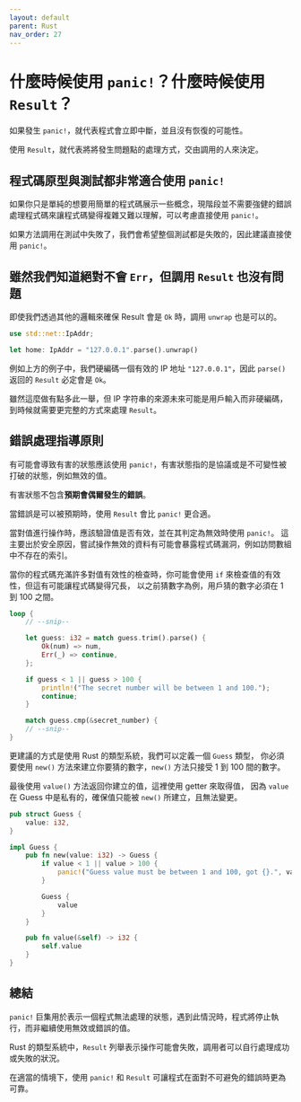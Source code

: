 ```yaml
---
layout: default
parent: Rust
nav_order: 27
---
```


# 什麼時候使用 `panic!`？什麼時候使用 `Result`？

如果發生 `panic!`，就代表程式會立即中斷，並且沒有恢復的可能性。

使用 `Result`，就代表將將發生問題點的處理方式，交由調用的人來決定。

## 程式碼原型與測試都非常適合使用 `panic!`

如果你只是單純的想要用簡單的程式碼展示一些概念，現階段並不需要強健的錯誤處理程式碼來讓程式碼變得複雜又難以理解，可以考慮直接使用 `panic!`。

如果方法調用在測試中失敗了，我們會希望整個測試都是失敗的，因此建議直接使用 `panic!`。

## 雖然我們知道絕對不會 `Err`，但調用 `Result` 也沒有問題

即使我們透過其他的邏輯來確保 Result 會是 `Ok` 時，調用 `unwrap` 也是可以的。

```rust
use std::net::IpAddr;

let home: IpAddr = "127.0.0.1".parse().unwrap()
```

例如上方的例子中，我們硬編碼一個有效的 IP 地址 `"127.0.0.1"`，因此 `parse()` 返回的 `Result` 必定會是 `Ok`。

雖然這麼做有點多此一舉，但 IP 字符串的來源未來可能是用戶輸入而非硬編碼，到時候就需要更完整的方式來處理 `Result`。

## 錯誤處理指導原則

有可能會導致有害的狀態應該使用 `panic!`，有害狀態指的是協議或是不可變性被打破的狀態，例如無效的值。

有害狀態不包含**預期會偶爾發生的錯誤**。

當錯誤是可以被預期時，使用 `Result` 會比 `panic!` 更合適。

當對值進行操作時，應該驗證值是否有效，並在其判定為無效時使用 `panic!`。
這主要出於安全原因，嘗試操作無效的資料有可能會暴露程式碼漏洞，例如訪問數組中不存在的索引。

當你的程式碼充滿許多對值有效性的檢查時，你可能會使用 `if` 來檢查值的有效性，但這有可能讓程式碼變得冗長，
以之前猜數字為例，用戶猜的數字必須在 1 到 100 之間。

```rust
loop {
    // --snip--

    let guess: i32 = match guess.trim().parse() {
        Ok(num) => num,
        Err(_) => continue,
    };

    if guess < 1 || guess > 100 {
        println!("The secret number will be between 1 and 100.");
        continue;
    }

    match guess.cmp(&secret_number) {
    // --snip--
}
```

更建議的方式是使用 Rust 的類型系統，我們可以定義一個 `Guess` 類型，
你必須要使用 `new()` 方法來建立你要猜的數字，`new()` 方法只接受 1 到 100 間的數字。

最後使用 `value()` 方法返回你建立的值，這裡使用 getter 來取得值，
因為 `value` 在 Guess 中是私有的，確保值只能被 `new()` 所建立，且無法變更。

```rust
pub struct Guess {
    value: i32,
}

impl Guess {
    pub fn new(value: i32) -> Guess {
        if value < 1 || value > 100 {
            panic!("Guess value must be between 1 and 100, got {}.", value);
        }

        Guess {
            value
        }
    }

    pub fn value(&self) -> i32 {
        self.value
    }
}
```

## 總結

`panic!` 巨集用於表示一個程式無法處理的狀態，遇到此情況時，程式將停止執行，而非繼續使用無效或錯誤的值。

Rust 的類型系統中，`Result` 列舉表示操作可能會失敗，調用者可以自行處理成功或失敗的狀況。

在適當的情境下，使用 `panic!` 和 `Result` 可讓程式在面對不可避免的錯誤時更為可靠。
